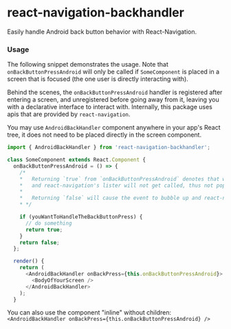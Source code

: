 # react-navigation-backhandler

Easily handle Android back button behavior with React-Navigation.

### Usage

The following snippet demonstrates the usage. Note that `onBackButtonPressAndroid` will only be called if `SomeComponent` is placed in a screen that is focused (the one user is directly interacting with).

Behind the scenes, the `onBackButtonPressAndroid` handler is registered after entering a screen, and unregistered before going away from it, leaving you with a declarative interface to interact with. Internally, this package uses apis that are provided by `react-navigation`.

You may use `AndroidBackHandler` component anywhere in your app's React tree, it does not need to be placed directly in the screen component.

```js
import { AndroidBackHandler } from 'react-navigation-backhandler';

class SomeComponent extends React.Component {
  onBackButtonPressAndroid = () => {
    /*
    *   Returning `true` from `onBackButtonPressAndroid` denotes that we have handled the event,
    *   and react-navigation's lister will not get called, thus not popping the screen.
    *
    *   Returning `false` will cause the event to bubble up and react-navigation's listener will pop the screen.
    * */

    if (youWantToHandleTheBackButtonPress) {
      // do something
      return true;
    }
    return false;
  };

  render() {
    return (
      <AndroidBackHandler onBackPress={this.onBackButtonPressAndroid}>
        <BodyOfYourScreen />
      </AndroidBackHandler>
    );
  }
```

You can also use the component "inline" without children: `<AndroidBackHandler onBackPress={this.onBackButtonPressAndroid} />`